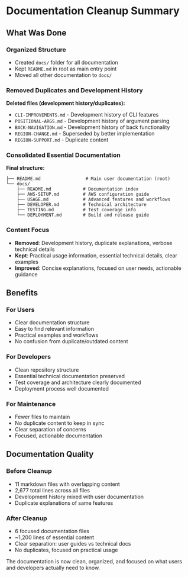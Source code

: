 # Documentation Cleanup Summary

## What Was Done

### Organized Structure
- Created `docs/` folder for all documentation
- Kept `README.md` in root as main entry point
- Moved all other documentation to `docs/`

### Removed Duplicates and Development History
**Deleted files (development history/duplicates):**
- `CLI-IMPROVEMENTS.md` - Development history of CLI features
- `POSITIONAL-ARGS.md` - Development history of argument parsing
- `BACK-NAVIGATION.md` - Development history of back functionality
- `REGION-CHANGE.md` - Superseded by better implementation
- `REGION-SUPPORT.md` - Duplicate content

### Consolidated Essential Documentation

**Final structure:**
```
├── README.md                 # Main user documentation (root)
└── docs/
    ├── README.md            # Documentation index
    ├── AWS-SETUP.md         # AWS configuration guide
    ├── USAGE.md             # Advanced features and workflows  
    ├── DEVELOPER.md         # Technical architecture
    ├── TESTING.md           # Test coverage info
    └── DEPLOYMENT.md        # Build and release guide
```

### Content Focus
- **Removed**: Development history, duplicate explanations, verbose technical details
- **Kept**: Practical usage information, essential technical details, clear examples
- **Improved**: Concise explanations, focused on user needs, actionable guidance

## Benefits

### For Users
- Clear documentation structure
- Easy to find relevant information
- Practical examples and workflows
- No confusion from duplicate/outdated content

### For Developers  
- Clean repository structure
- Essential technical documentation preserved
- Test coverage and architecture clearly documented
- Deployment process well documented

### For Maintenance
- Fewer files to maintain
- No duplicate content to keep in sync
- Clear separation of concerns
- Focused, actionable documentation

## Documentation Quality

### Before Cleanup
- 11 markdown files with overlapping content
- 2,677 total lines across all files
- Development history mixed with user documentation
- Duplicate explanations of same features

### After Cleanup
- 6 focused documentation files
- ~1,200 lines of essential content
- Clear separation: user guides vs technical docs
- No duplicates, focused on practical usage

The documentation is now clean, organized, and focused on what users and developers actually need to know.

